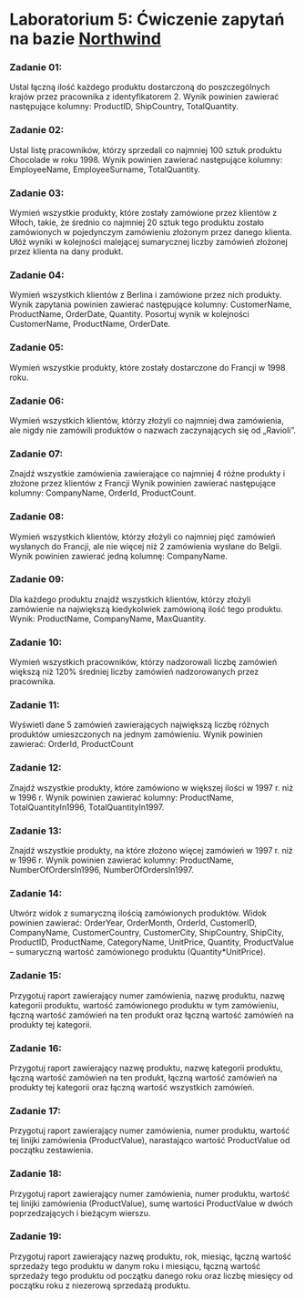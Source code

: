 # Laboratorium 5: Ćwiczenie zapytań na bazie [Northwind](https://en.wikiversity.org/wiki/Database_Examples/Northwind)

### Zadanie 01:
Ustal łączną ilość każdego produktu dostarczoną do poszczególnych krajów przez pracownika z identyfikatorem 2. Wynik powinien zawierać następujące kolumny: ProductID, ShipCountry, TotalQuantity.

### Zadanie 02:
Ustal listę pracowników, którzy sprzedali co najmniej 100 sztuk produktu Chocolade w roku 1998. Wynik powinien zawierać następujące kolumny: EmployeeName, EmployeeSurname, TotalQuantity.

### Zadanie 03:
Wymień wszystkie produkty, które zostały zamówione przez klientów z Włoch, takie, że średnio co najmniej 20 sztuk tego produktu zostało zamówionych w pojedynczym zamówieniu złożonym przez danego klienta. Ułóż wyniki w kolejności malejącej sumarycznej liczby zamówień złożonej przez klienta na dany produkt.

### Zadanie 04:
Wymień wszystkich klientów z Berlina i zamówione przez nich produkty. Wynik zapytania powinien zawierać następujące kolumny: CustomerName, ProductName, OrderDate, Quantity. Posortuj wynik w kolejności CustomerName, ProductName, OrderDate.

### Zadanie 05:
Wymień wszystkie produkty, które zostały dostarczone do Francji w 1998 roku.

### Zadanie 06:
Wymień wszystkich klientów, którzy złożyli co najmniej dwa zamówienia, ale nigdy nie zamówili produktów o nazwach zaczynających się od „Ravioli”.

### Zadanie 07:
Znajdź wszystkie zamówienia zawierające co najmniej 4 różne produkty i złożone przez klientów z Francji
Wynik powinien zawierać następujące kolumny: CompanyName, OrderId, ProductCount.

### Zadanie 08:
Wymień wszystkich klientów, którzy złożyli co najmniej pięć zamówień wysłanych do Francji, ale nie więcej niż 2 zamówienia wysłane do Belgii. Wynik powinien zawierać jedną kolumnę: CompanyName.

### Zadanie 09:
Dla każdego produktu znajdź wszystkich klientów, którzy złożyli zamówienie na największą kiedykolwiek zamówioną ilość tego produktu. Wynik: ProductName, CompanyName, MaxQuantity.

### Zadanie 10:
Wymień wszystkich pracowników, którzy nadzorowali liczbę zamówień większą niż 120% średniej liczby zamówień 
nadzorowanych przez pracownika.

### Zadanie 11:
Wyświetl dane 5 zamówień zawierających największą liczbę różnych produktów umieszczonych na jednym zamówieniu. Wynik powinien zawierać: OrderId, ProductCount

### Zadanie 12:
Znajdź wszystkie produkty, które zamówiono w większej ilości w 1997 r. niż w 1996 r.
Wynik powinien zawierać kolumny: ProductName, TotalQuantityIn1996, TotalQuantityIn1997.

### Zadanie 13:
Znajdź wszystkie produkty, na które złożono więcej zamówień w 1997 r. niż w 1996 r. Wynik powinien zawierać kolumny: ProductName, NumberOfOrdersIn1996, NumberOfOrdersIn1997.

### Zadanie 14:
Utwórz widok z sumaryczną ilością zamówionych produktów. Widok powinien zawierać: OrderYear, OrderMonth, OrderId, CustomerID, CompanyName, CustomerCountry, CustomerCity, ShipCountry, ShipCity, ProductID, ProductName, CategoryName, UnitPrice, Quantity, ProductValue – sumaryczną wartość zamówionego produktu (Quantity*UnitPrice).

### Zadanie 15:
Przygotuj raport zawierający numer zamówienia, nazwę produktu, nazwę kategorii produktu, wartość zamówionego 
produktu w tym zamówieniu, łączną wartość zamówień na ten produkt oraz łączną wartość zamówień na produkty tej kategorii.

### Zadanie 16:
Przygotuj raport zawierający nazwę produktu, nazwę kategorii produktu, łączną wartość zamówień na ten produkt, łączną wartość zamówień na produkty tej kategorii oraz łączną wartość wszystkich zamówień.

### Zadanie 17:
Przygotuj raport zawierający numer zamówienia, numer produktu, wartość tej linijki zamówienia (ProductValue), narastająco wartość ProductValue od początku zestawienia.

### Zadanie 18:
Przygotuj raport zawierający numer zamówienia, numer produktu, wartość tej linijki zamówienia (ProductValue), sumę wartości ProductValue w dwóch poprzedzających i bieżącym wierszu.

### Zadanie 19:
Przygotuj raport zawierający nazwę produktu, rok, miesiąc, łączną wartość sprzedaży tego produktu w danym roku i miesiącu, łączną wartość sprzedaży tego produktu od początku danego roku oraz liczbę miesięcy od początku 
roku z niezerową sprzedażą produktu.